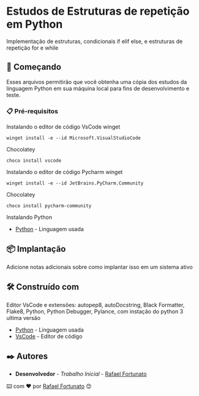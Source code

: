 # Estudos de Estruturas de repetição em Python

Implementação de estruturas, condicionais if elif else, e estruturas de repetição for e while

## 🚀 Começando

Esses arquivos permitirão que você obtenha uma cópia dos estudos da linguagem Python em sua máquina local para fins de desenvolvimento e teste.


### 📋 Pré-requisitos

Instalando o editor de código VsCode
winget
```
winget install -e --id Microsoft.VisualStudioCode
```
Chocolatey
```
choco install vscode
```
Instalando o editor de código Pycharm
winget
```
winget install -e --id JetBrains.PyCharm.Community
```
Chocolatey
```
choco install pycharm-community
```
Instalando Python
* [Python](https://www.python.org/downloads/) - Linguagem usada

## 📦 Implantação

Adicione notas adicionais sobre como implantar isso em um sistema ativo

## 🛠️ Construído com

Editor VsCode e extensões: autopep8, autoDocstring, Black Formatter, Flake8, Python, Python Debugger, Pylance, com instação do python 3 ultima versão

* [Python](https://www.python.org/downloads/) - Linguagem usada
* [VsCode](https://code.visualstudio.com/download) - Editor de código

## ✒️ Autores

* **Desenvolvedor** - *Trabalho Inicial* - [Rafael Fortunato](https://github.com/Caco0)


⌨️ com ❤️ por [Rafael Fortunato](https://github.com/Caco0) 😊
